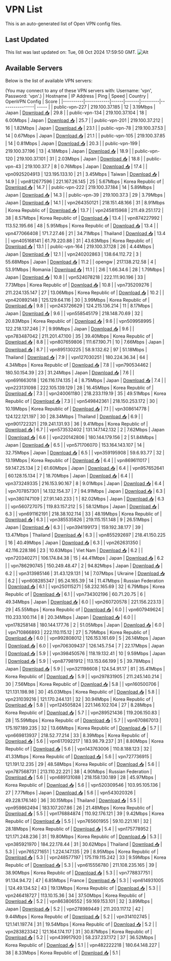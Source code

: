 # VPN List

This is an auto-generated list of Open VPN config files.

## Last Updated

This list was last updated on: Tue, 08 Oct 2024 17:59:50 GMT.
![Alt](https://repobeats.axiom.co/api/embed/186b98318ef1479477931607c1ad7d823f12451f.svg "Repobeats analytics image")

## Available Servers

Below is the list of available VPN servers:

(You may connect to any of these VPN servers with: Username: 'vpn', Password: 'vpn'.)
| Hostname | IP Address | Ping | Speed | Country | OpenVPN Config | Score |
|----------|------------|------|-------|---------|----------------| ----- |
| public-vpn-227 | 219.100.37.185 | 12 | 3.19Mbps | Japan | [Download 📥](./configs/server_0_JP.ovpn) | 29.8 |
| public-vpn-134 | 219.100.37.104 | 18 | 6.00Mbps | Japan | [Download 📥](./configs/server_1_JP.ovpn) | 25.7 |
| public-vpn-201 | 219.100.37.212 | 16 | 1.82Mbps | Japan | [Download 📥](./configs/server_2_JP.ovpn) | 23.1 |
| public-vpn-78 | 219.100.37.53 | 14 | 0.67Mbps | Japan | [Download 📥](./configs/server_3_JP.ovpn) | 21.1 |
| public-vpn-105 | 219.100.37.85 | 14 | 0.81Mbps | Japan | [Download 📥](./configs/server_4_JP.ovpn) | 20.3 |
| public-vpn-199 | 219.100.37.196 | 13 | 4.18Mbps | Japan | [Download 📥](./configs/server_5_JP.ovpn) | 18.9 |
| public-vpn-120 | 219.100.37.101 | 31 | 2.03Mbps | Japan | [Download 📥](./configs/server_6_JP.ovpn) | 18.8 |
| public-vpn-43 | 219.100.37.7 | 8 | 0.76Mbps | Japan | [Download 📥](./configs/server_7_JP.ovpn) | 17.4 |
| vpn0925204913 | 123.195.133.10 | 21 | 3.45Mbps | Taiwan | [Download 📥](./configs/server_8_TW.ovpn) | 14.9 |
| vpn812677596 | 221.167.26.145 | 25 | 5.67Mbps | Korea Republic of | [Download 📥](./configs/server_9_KR.ovpn) | 14.7 |
| public-vpn-222 | 219.100.37.184 | 14 | 5.89Mbps | Japan | [Download 📥](./configs/server_10_JP.ovpn) | 14.3 |
| public-vpn-39 | 219.100.37.3 | 29 | 3.79Mbps | Japan | [Download 📥](./configs/server_11_JP.ovpn) | 14.1 |
| vpn264350121 | 218.151.48.166 | 31 | 8.91Mbps | Korea Republic of | [Download 📥](./configs/server_12_KR.ovpn) | 13.7 |
| vpn245815968 | 211.49.251.172 | 38 | 8.57Mbps | Korea Republic of | [Download 📥](./configs/server_13_KR.ovpn) | 13.4 |
| vpn874227992 | 113.52.195.66 | 48 | 5.95Mbps | Korea Republic of | [Download 📥](./configs/server_14_KR.ovpn) | 13.4 |
| vpn477066408 | 171.7.27.46 | 21 | 34.71Mbps | Thailand | [Download 📥](./configs/server_15_TH.ovpn) | 13.4 |
| vpn405168141 | 61.79.220.88 | 31 | 43.63Mbps | Korea Republic of | [Download 📥](./configs/server_16_KR.ovpn) | 13.1 |
| public-vpn-164 | 219.100.37.128 | 26 | 4.44Mbps | Japan | [Download 📥](./configs/server_17_JP.ovpn) | 12.1 |
| vpn240202863 | 138.64.112.72 | 3 | 55.68Mbps | Japan | [Download 📥](./configs/server_18_JP.ovpn) | 11.2 |
| opengw | 217.138.212.58 | 4 | 53.91Mbps | Romania | [Download 📥](./configs/server_19_RO.ovpn) | 11.1 |
| 2i6 | 1.66.34.6 | 28 | 1.79Mbps | Japan | [Download 📥](./configs/server_20_JP.ovpn) | 10.8 |
| vpn524078218 | 222.111.90.196 | 33 | 7.73Mbps | Korea Republic of | [Download 📥](./configs/server_21_KR.ovpn) | 10.8 |
| vpn735209276 | 211.224.135.147 | 27 | 13.06Mbps | Korea Republic of | [Download 📥](./configs/server_22_KR.ovpn) | 10.2 |
| vpn420892148 | 125.129.64.116 | 30 | 3.99Mbps | Korea Republic of | [Download 📥](./configs/server_23_KR.ovpn) | 9.8 |
| vpn243726629 | 124.215.136.214 | 11 | 8.17Mbps | Japan | [Download 📥](./configs/server_24_JP.ovpn) | 9.6 |
| vpn558545179 | 218.148.70.69 | 32 | 20.83Mbps | Korea Republic of | [Download 📥](./configs/server_25_KR.ovpn) | 9.6 |
| vpn509958995 | 122.218.137.246 | 7 | 9.99Mbps | Japan | [Download 📥](./configs/server_26_JP.ovpn) | 9.6 |
| vpn783487042 | 211.201.47.100 | 35 | 39.40Mbps | Korea Republic of | [Download 📥](./configs/server_27_KR.ovpn) | 8.8 |
| vpn807659806 | 111.67.190.71 | 10 | 7.66Mbps | Japan | [Download 📥](./configs/server_28_JP.ovpn) | 8.7 |
| vpn895130225 | 58.9.132.62 | 97 | 51.18Mbps | Thailand | [Download 📥](./configs/server_29_TH.ovpn) | 7.9 |
| vpn127030251 | 180.224.36.34 | 64 | 4.34Mbps | Korea Republic of | [Download 📥](./configs/server_30_KR.ovpn) | 7.8 |
| vpn790534462 | 180.50.154.39 | 23 | 31.24Mbps | Japan | [Download 📥](./configs/server_31_JP.ovpn) | 7.6 |
| vpn691663018 | 126.116.174.135 | 4 | 8.75Mbps | Japan | [Download 📥](./configs/server_32_JP.ovpn) | 7.4 |
| vpn223131098 | 222.105.139.129 | 28 | 16.45Mbps | Korea Republic of | [Download 📥](./configs/server_33_KR.ovpn) | 7.3 |
| vpn240061180 | 218.233.119.19 | 35 | 49.51Mbps | Korea Republic of | [Download 📥](./configs/server_34_KR.ovpn) | 7.3 |
| vpn549842361 | 218.150.253.172 | 30 | 10.19Mbps | Korea Republic of | [Download 📥](./configs/server_35_KR.ovpn) | 7.1 |
| vpn308614778 | 124.122.121.197 | 30 | 28.34Mbps | Thailand | [Download 📥](./configs/server_36_TH.ovpn) | 6.9 |
| vpn901722321 | 219.241.131.93 | 36 | 9.41Mbps | Korea Republic of | [Download 📥](./configs/server_37_KR.ovpn) | 6.7 |
| vpn573532402 | 131.147.142.132 | 2 | 7.62Mbps | Japan | [Download 📥](./configs/server_38_JP.ovpn) | 6.6 |
| vpn220142806 | 180.144.179.156 | 2 | 51.84Mbps | Japan | [Download 📥](./configs/server_39_JP.ovpn) | 6.5 |
| vpn571706070 | 153.164.143.107 | 14 | 32.75Mbps | Japan | [Download 📥](./configs/server_40_JP.ovpn) | 6.5 |
| vpn359195908 | 59.6.93.77 | 32 | 13.19Mbps | Korea Republic of | [Download 📥](./configs/server_41_KR.ovpn) | 6.4 |
| vpn869611017 | 59.147.25.134 | 2 | 61.60Mbps | Japan | [Download 📥](./configs/server_42_JP.ovpn) | 6.4 |
| vpn957652641 | 60.128.15.134 | 7 | 18.70Mbps | Japan | [Download 📥](./configs/server_43_JP.ovpn) | 6.4 |
| vpn373249335 | 216.153.90.167 | 8 | 9.01Mbps | Japan | [Download 📥](./configs/server_44_JP.ovpn) | 6.4 |
| vpn707857301 | 14.132.154.37 | 7 | 94.91Mbps | Japan | [Download 📥](./configs/server_45_JP.ovpn) | 6.3 |
| vpn380747109 | 27.91.140.233 | 1 | 82.02Mbps | Japan | [Download 📥](./configs/server_46_JP.ovpn) | 6.3 |
| vpn560727075 | 119.83.157.212 | 5 | 58.12Mbps | Japan | [Download 📥](./configs/server_47_JP.ovpn) | 6.3 |
| vpn691162191 | 218.38.102.114 | 33 | 48.19Mbps | Korea Republic of | [Download 📥](./configs/server_48_KR.ovpn) | 6.3 |
| vpn385535826 | 219.115.151.148 | 9 | 26.51Mbps | Japan | [Download 📥](./configs/server_49_JP.ovpn) | 6.3 |
| vpn394199173 | 159.192.38.177 | 39 | 13.47Mbps | Thailand | [Download 📥](./configs/server_50_TH.ovpn) | 6.3 |
| vpn855292697 | 218.41.150.225 | 16 | 40.49Mbps | Japan | [Download 📥](./configs/server_51_JP.ovpn) | 6.3 |
| vpn262631350 | 42.116.228.186 | 23 | 10.63Mbps | Viet Nam | [Download 📥](./configs/server_52_VN.ovpn) | 6.2 |
| vpn720340271 | 106.174.84.38 | 15 | 44.41Mbps | Japan | [Download 📥](./configs/server_53_JP.ovpn) | 6.2 |
| vpn786290745 | 150.249.48.47 | 2 | 94.82Mbps | Japan | [Download 📥](./configs/server_54_JP.ovpn) | 6.2 |
| vpn313985146 | 31.43.129.131 | 14 | 7.07Mbps | Ukraine | [Download 📥](./configs/server_55_UA.ovpn) | 6.2 |
| vpn608285347 | 95.24.165.39 | 14 | 11.47Mbps | Russian Federation | [Download 📥](./configs/server_56_RU.ovpn) | 6.1 |
| vpn250115271 | 58.232.165.69 | 32 | 6.79Mbps | Korea Republic of | [Download 📥](./configs/server_57_KR.ovpn) | 6.1 |
| vpn734302196 | 60.71.20.75 | 6 | 49.34Mbps | Japan | [Download 📥](./configs/server_58_JP.ovpn) | 6.0 |
| vpn260720578 | 221.156.223.13 | 29 | 45.55Mbps | Korea Republic of | [Download 📥](./configs/server_59_KR.ovpn) | 6.0 |
| vpn607949624 | 110.233.100.114 | 8 | 20.34Mbps | Japan | [Download 📥](./configs/server_60_JP.ovpn) | 6.0 |
| vpn178258148 | 180.144.177.76 | 2 | 51.05Mbps | Japan | [Download 📥](./configs/server_61_JP.ovpn) | 6.0 |
| vpn710866893 | 222.110.115.12 | 27 | 5.79Mbps | Korea Republic of | [Download 📥](./configs/server_62_KR.ovpn) | 6.0 |
| vpn992808012 | 126.153.161.69 | 5 | 26.14Mbps | Japan | [Download 📥](./configs/server_63_JP.ovpn) | 6.0 |
| vpn706309437 | 126.145.7.54 | 7 | 22.17Mbps | Japan | [Download 📥](./configs/server_64_JP.ovpn) | 5.9 |
| vpn398450576 | 118.19.132.41 | 10 | 9.59Mbps | Japan | [Download 📥](./configs/server_65_JP.ovpn) | 5.9 |
| vpn877981912 | 113.153.66.199 | 5 | 39.78Mbps | Japan | [Download 📥](./configs/server_66_JP.ovpn) | 5.9 |
| vpn321198608 | 124.54.91.17 | 81 | 35.41Mbps | Korea Republic of | [Download 📥](./configs/server_67_KR.ovpn) | 5.9 |
| vpn297831905 | 211.245.140.214 | 30 | 7.56Mbps | Korea Republic of | [Download 📥](./configs/server_68_KR.ovpn) | 5.8 |
| vpn160500706 | 121.131.198.98 | 30 | 45.03Mbps | Korea Republic of | [Download 📥](./configs/server_69_KR.ovpn) | 5.8 |
| vpn231039216 | 121.170.244.131 | 32 | 30.94Mbps | Korea Republic of | [Download 📥](./configs/server_70_KR.ovpn) | 5.8 |
| vpn124505824 | 221.146.102.104 | 27 | 8.28Mbps | Korea Republic of | [Download 📥](./configs/server_71_KR.ovpn) | 5.7 |
| vpn289521436 | 119.206.150.83 | 28 | 15.59Mbps | Korea Republic of | [Download 📥](./configs/server_72_KR.ovpn) | 5.7 |
| vpn670867013 | 175.197.189.235 | 32 | 13.66Mbps | Korea Republic of | [Download 📥](./configs/server_73_KR.ovpn) | 5.7 |
| vpn669813937 | 218.52.77.214 | 33 | 8.39Mbps | Korea Republic of | [Download 📥](./configs/server_74_KR.ovpn) | 5.6 |
| vpn617092217 | 183.98.79.237 | 31 | 8.80Mbps | Korea Republic of | [Download 📥](./configs/server_75_KR.ovpn) | 5.6 |
| vpn143763006 | 110.8.188.123 | 32 | 41.33Mbps | Korea Republic of | [Download 📥](./configs/server_76_KR.ovpn) | 5.6 |
| vpn727736915 | 121.191.12.235 | 29 | 48.58Mbps | Korea Republic of | [Download 📥](./configs/server_77_KR.ovpn) | 5.6 |
| vpn787568731 | 213.110.22.221 | 38 | 4.90Mbps | Russian Federation | [Download 📥](./configs/server_78_RU.ovpn) | 5.6 |
| vpn689131088 | 218.158.130.189 | 28 | 45.97Mbps | Korea Republic of | [Download 📥](./configs/server_79_KR.ovpn) | 5.6 |
| vpn520309546 | 103.95.105.136 | 27 | 7.77Mbps | Japan | [Download 📥](./configs/server_80_JP.ovpn) | 5.6 |
| vpn543020326 | 49.228.176.140 | 36 | 30.15Mbps | Thailand | [Download 📥](./configs/server_81_TH.ovpn) | 5.5 |
| vpn959862494 | 183.107.207.86 | 26 | 21.48Mbps | Korea Republic of | [Download 📥](./configs/server_82_KR.ovpn) | 5.5 |
| vpn176884874 | 110.92.176.121 | 39 | 9.42Mbps | Korea Republic of | [Download 📥](./configs/server_83_KR.ovpn) | 5.5 |
| vpn765601955 | 59.10.221.161 | 32 | 28.18Mbps | Korea Republic of | [Download 📥](./configs/server_84_KR.ovpn) | 5.4 |
| vpn175778952 | 121.171.248.236 | 31 | 19.80Mbps | Korea Republic of | [Download 📥](./configs/server_85_KR.ovpn) | 5.3 |
| vpn385921970 | 184.22.178.44 | 31 | 30.62Mbps | Thailand | [Download 📥](./configs/server_86_TH.ovpn) | 5.3 |
| vpn765271651 | 1.224.147.135 | 29 | 8.95Mbps | Korea Republic of | [Download 📥](./configs/server_87_KR.ovpn) | 5.3 |
| vpn248577197 | 175.119.115.242 | 33 | 9.59Mbps | Korea Republic of | [Download 📥](./configs/server_88_KR.ovpn) | 5.3 |
| vpn615556780 | 211.108.235.165 | 39 | 38.90Mbps | Korea Republic of | [Download 📥](./configs/server_89_KR.ovpn) | 5.3 |
| vpn778837751 | 91.134.94.72 | 47 | 6.85Mbps | France | [Download 📥](./configs/server_90_FR.ovpn) | 5.3 |
| vpn614931005 | 124.49.134.52 | 43 | 19.13Mbps | Korea Republic of | [Download 📥](./configs/server_91_KR.ovpn) | 5.3 |
| vpn246418727 | 113.10.15.36 | 34 | 37.50Mbps | Korea Republic of | [Download 📥](./configs/server_92_KR.ovpn) | 5.2 |
| vpn863806552 | 59.169.153.101 | 32 | 3.89Mbps | Japan | [Download 📥](./configs/server_93_JP.ovpn) | 5.2 |
| vpn278989449 | 211.203.117.12 | 42 | 9.44Mbps | Korea Republic of | [Download 📥](./configs/server_94_KR.ovpn) | 5.2 |
| vpn314102745 | 121.141.197.74 | 31 | 19.54Mbps | Korea Republic of | [Download 📥](./configs/server_95_KR.ovpn) | 5.2 |
| vpn283823342 | 121.164.174.117 | 31 | 30.87Mbps | Korea Republic of | [Download 📥](./configs/server_96_KR.ovpn) | 5.2 |
| vpn439917920 | 58.237.237.172 | 37 | 36.52Mbps | Korea Republic of | [Download 📥](./configs/server_97_KR.ovpn) | 5.1 |
| vpn482222218 | 180.64.148.227 | 38 | 8.33Mbps | Korea Republic of | [Download 📥](./configs/server_98_KR.ovpn) | 5.1 |
